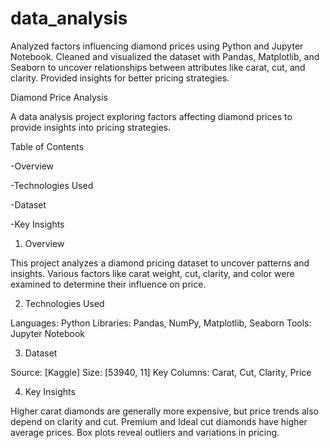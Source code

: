 # data_analysis
Analyzed factors influencing diamond prices using Python and Jupyter Notebook. Cleaned and visualized the dataset with Pandas, Matplotlib, and Seaborn to uncover relationships between attributes like carat, cut, and clarity. Provided insights for better pricing strategies.


Diamond Price Analysis

A data analysis project exploring factors affecting diamond prices to provide insights into pricing strategies.

Table of Contents

-Overview

-Technologies Used

-Dataset

-Key Insights




1. Overview

This project analyzes a diamond pricing dataset to uncover patterns and insights. Various factors like carat weight, cut, clarity, and color were examined to determine their influence on price.



2. Technologies Used

Languages: Python
Libraries: Pandas, NumPy, Matplotlib, Seaborn
Tools: Jupyter Notebook



3. Dataset

Source: [Kaggle]
Size: [53940, 11]
Key Columns: Carat, Cut, Clarity, Price



4. Key Insights

Higher carat diamonds are generally more expensive, but price trends also depend on clarity and cut.
Premium and Ideal cut diamonds have higher average prices.
Box plots reveal outliers and variations in pricing.
